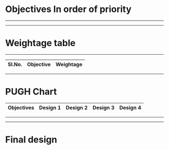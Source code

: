 # **Objectives In order of priority**

***

***
# **Weightage table**

***
|SI.No.|Objective             |Weightage             |
|------|----------------------|----------------------|
***
# **PUGH Chart**
|Objectives    |Design 1               |Design 2               |Design 3               |Design 4               |
|--------------|-----------------------|-----------------------|-----------------------|-----------------------|
***

***
# **Final design**
